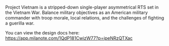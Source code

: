 Project Vietnam is a stripped-down single-player asymmetrical RTS set in the Vietnam War. Balance military objectives as an American military commander with troop morale, local relations, and the challenges of fighting a guerilla war.

You can view the design docs here: https://app.milanote.com/1QdP181CwizW77?p=ipeNRzQTXac
